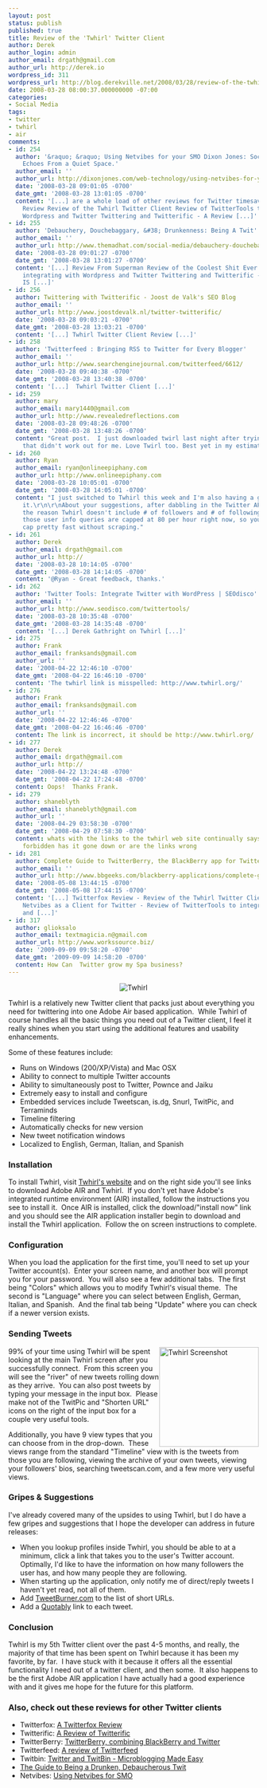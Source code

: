 ```yaml
---
layout: post
status: publish
published: true
title: Review of the 'Twhirl' Twitter Client
author: Derek
author_login: admin
author_email: drgath@gmail.com
author_url: http://derek.io
wordpress_id: 311
wordpress_url: http://blog.derekville.net/2008/03/28/review-of-the-twhirl-twitter-client/
date: 2008-03-28 08:00:37.000000000 -07:00
categories:
- Social Media
tags:
- twitter
- twhirl
- air
comments:
- id: 254
  author: '&raquo; &raquo; Using Netvibes for your SMO Dixon Jones: Social Networking.
    Echoes From a Quiet Space.'
  author_email: ''
  author_url: http://dixonjones.com/web-technology/using-netvibes-for-your-smo/
  date: '2008-03-28 09:01:05 -0700'
  date_gmt: '2008-03-28 13:01:05 -0700'
  content: '[...] are a whole load of other reviews for Twitter timesavers: Twitterfox
    Review Review of the Twhirl Twitter Client Review of TwitterTools to integrate
    Wordpress and Twitter Twittering and Twitterific - A Review [...]'
- id: 255
  author: 'Debauchery, Douchebaggary, &#38; Drunkenness: Being A Twit'
  author_email: ''
  author_url: http://www.themadhat.com/social-media/debauchery-douchebaggary-drunkenness/
  date: '2008-03-28 09:01:27 -0700'
  date_gmt: '2008-03-28 13:01:27 -0700'
  content: '[...] Review From Superman Review of the Coolest Shit Ever TwitterTools
    integrating with Wordpress and Twitter Twittering and Twitterific - Cause Joost
    IS [...]'
- id: 256
  author: Twittering with Twitterific - Joost de Valk's SEO Blog
  author_email: ''
  author_url: http://www.joostdevalk.nl/twitter-twitterific/
  date: '2008-03-28 09:03:21 -0700'
  date_gmt: '2008-03-28 13:03:21 -0700'
  content: '[...] Twhirl Twitter Client Review [...]'
- id: 258
  author: 'Twitterfeed : Bringing RSS to Twitter for Every Blogger'
  author_email: ''
  author_url: http://www.searchenginejournal.com/twitterfeed/6612/
  date: '2008-03-28 09:40:38 -0700'
  date_gmt: '2008-03-28 13:40:38 -0700'
  content: '[...]  Twhirl Twitter Client [...]'
- id: 259
  author: mary
  author_email: mary1440@gmail.com
  author_url: http://www.revealedreflections.com
  date: '2008-03-28 09:48:26 -0700'
  date_gmt: '2008-03-28 13:48:26 -0700'
  content: "Great post.  I just downloaded twirl last night after trying so many others
    that didn't work out for me. Love Twirl too. Best yet in my estimation.\r\n\r\nM"
- id: 260
  author: Ryan
  author_email: ryan@onlineepiphany.com
  author_url: http://www.onlineepiphany.com
  date: '2008-03-28 10:05:01 -0700'
  date_gmt: '2008-03-28 14:05:01 -0700'
  content: "I just switched to Twhirl this week and I'm also having a good time with
    it.\r\n\r\nAbout your suggestions, after dabbling in the Twitter API, I think
    the reason Twhirl doesn't include # of followers and # of following is because
    those user info queries are capped at 80 per hour right now, so you'd hit the
    cap pretty fast without scraping."
- id: 261
  author: Derek
  author_email: drgath@gmail.com
  author_url: http://
  date: '2008-03-28 10:14:05 -0700'
  date_gmt: '2008-03-28 14:14:05 -0700'
  content: '@Ryan - Great feedback, thanks.'
- id: 262
  author: 'Twitter Tools: Integrate Twitter with WordPress | SEOdisco'
  author_email: ''
  author_url: http://www.seodisco.com/twittertools/
  date: '2008-03-28 10:35:48 -0700'
  date_gmt: '2008-03-28 14:35:48 -0700'
  content: '[...] Derek Gathright on Twhirl [...]'
- id: 275
  author: Frank
  author_email: franksands@gmail.com
  author_url: ''
  date: '2008-04-22 12:46:10 -0700'
  date_gmt: '2008-04-22 16:46:10 -0700'
  content: 'The twhirl link is misspelled: http://www.twhirl.org/'
- id: 276
  author: Frank
  author_email: franksands@gmail.com
  author_url: ''
  date: '2008-04-22 12:46:46 -0700'
  date_gmt: '2008-04-22 16:46:46 -0700'
  content: The link is incorrect, it should be http://www.twhirl.org/
- id: 277
  author: Derek
  author_email: drgath@gmail.com
  author_url: http://
  date: '2008-04-22 13:24:48 -0700'
  date_gmt: '2008-04-22 17:24:48 -0700'
  content: Oops!  Thanks Frank.
- id: 279
  author: shaneblyth
  author_email: shaneblyth@gmail.com
  author_url: ''
  date: '2008-04-29 03:58:30 -0700'
  date_gmt: '2008-04-29 07:58:30 -0700'
  content: whats with the links to the twhirl web site continually says access is
    forbidden has it gone down or are the links wrong
- id: 281
  author: Complete Guide to TwitterBerry, the BlackBerry app for Twitter | BB Geeks
  author_email: ''
  author_url: http://www.bbgeeks.com/blackberry-applications/complete-guide-to-twitterberry-the-blackberry-app-for-twitter-88266/
  date: '2008-05-08 13:44:15 -0700'
  date_gmt: '2008-05-08 17:44:15 -0700'
  content: '[...] Twitterfox Review - Review of the Twhirl Twitter Client - Using
    Netvibes as a Client for Twitter - Review of TwitterTools to integrate Wordpress
    and [...]'
- id: 317
  author: glioksalo
  author_email: textmagicia.n@gmail.com
  author_url: http://www.workssource.biz/
  date: '2009-09-09 09:58:20 -0700'
  date_gmt: '2009-09-09 14:58:20 -0700'
  content: How Can  Twitter grow my Spa business?
---
```


<p style="text-align: center"><img src="http://blog.derekville.net/wp-content/uploads/2008/03/twhirl.gif" alt="Twhirl" /></p>
Twhirl is a relatively new Twitter client that packs just about everything you need for twittering into one Adobe Air based application.  While Twhirl of course handles all the basic things you need out of a Twitter client, I feel it really shines when you start using the additional features and usability enhancements.

Some of these features include:
<ul>
	<li>Runs on Windows (200/XP/Vista) and Mac OSX</li>
	<li>Ability to connect to multiple Twitter accounts</li>
	<li>Ability to simultaneously post to Twitter, Pownce and Jaiku</li>
	<li>Extremely easy to install and configure</li>
	<li>Embedded services include Tweetscan, is.dg, Snurl, TwitPic, and Terraminds</li>
	<li>Timeline filtering</li>
	<li>Automatically checks for new version</li>
	<li>New tweet notification windows</li>
	<li>Localized to English, German, Italian, and Spanish</li>
</ul>
<h3>Installation</h3>
To install Twhirl, visit <a href="http://www.twhirl.org" title="twhirl" target="_blank">Twhirl's website</a> and on the right side you'll see links to download Adobe AIR and Twhirl.  If you don't yet have Adobe's integrated runtime environment (AIR) installed, follow the instructions you see to install it.  Once AIR is installed, click the download/"install now" link and you should see the AIR application installer begin to download and install the Twhirl application.  Follow the on screen instructions to complete.
<h3>Configuration</h3>
When you load the application for the first time, you'll need to set up your Twitter account(s).  Enter your screen name, and another box will prompt you for your password.  You will also see a few additional tabs.  The first being "Colors" which allows you to modify Twhirl's visual theme.  The second is "Language" where you can select between English, German, Italian, and Spanish.  And the final tab being "Update" where you can check if a newer version exists.
<h3>Sending Tweets</h3>
<a href="http://blog.derekville.net/wp-content/uploads/2008/03/twhirl-views.png" title="Twhirl Screenshot" style="float: right"><img src="http://blog.derekville.net/wp-content/uploads/2008/03/twhirl-views.png" alt="Twhirl Screenshot" width="200" /></a> 99% of your time using Twhirl will be spent looking at the main Twhirl screen after you successfully connect.  From this screen you will see the "river" of new tweets rolling down as they arrive.  You can also post tweets by typing your message in the input box.  Please make not of the TwitPic and "Shorten URL" icons on the right of the input box for a couple very useful tools.

Additionally, you have 9 view types that you can choose from in the drop-down.  These views range from the standard "Timeline" view with is the tweets from those you are following, viewing the archive of your own tweets, viewing your followers' bios, searching tweetscan.com, and a few more very useful views.
<h3> Gripes &amp; Suggestions</h3>
I've already covered many of the upsides to using Twhirl, but I do have a few gripes and suggestions that I hope the developer can address in future releases:
<ul>
	<li>When you lookup profiles inside Twhirl, you should be able to at a minimum, click a link that takes you to the user's Twitter account.  Optimally, I'd like to have the information on how many followers the user has, and how many people they are following.</li>
	<li>When starting up the application, only notify me of direct/reply tweets I haven't yet read, not all of them.</li>
	<li>Add <a href="TweetBurner.com" title="tweet-burner" target="_blank">TweetBurner.com</a> to the list of short URLs.</li>
	<li>Add a <a href="http://quotably.com/" title="quotably" target="_blank">Quotably</a> link to each tweet.</li>
</ul>
<h3>Conclusion</h3>
Twhirl is my 5th Twitter client over the past 4-5 months, and really, the majority of that time has been spent on Twhirl because it has been my favorite, by far.  I have stuck with it because it offers all the essential functionality I need out of a twitter client, and then some.  It also happens to be the first Adobe AIR application I have actually had a good experience with and it gives me hope for the future for this platform.
<h3>Also, check out these reviews for other Twitter clients</h3>
<ul>
	<li>Twitterfox: <a href="http://www.daverohrer.com/twitterfox-review/">A Twitterfox Review</a></li>
	<li>Twitterific: <a href="http://www.joostdevalk.nl/twitter-twitterific/">A Review of Twitterific</a></li>
	<li>TwitterBerry: <a href="http://www.bbgeeks.com/blackberry-applications/complete-guide-to-twitterberry-the-blackberry-app-for-twitter-88266/">TwitterBerry, combining BlackBerry and Twitter</a></li>
	<li>Twitterfeed: <a href="http://www.searchenginejournal.com/twitterfeed/6612/">A review of Twitterfeed</a></li>
	<li>Twitbin: <a href="http://www.accuracast.com/seo-weekly/twitter-twitbin.php">Twitter and TwitBin - Microblogging Made Easy</a></li>
	<li><a href="http://www.themadhat.com/social-media/debauchery-douchebaggary-drunkenness/">The Guide to Being a Drunken, Debaucherous Twit</a></li>
	<li>Netvibes: <a href="http://dixonjones.com/web-technology/using-netvibes-for-your-smo/">Using Netvibes for SMO</a></li>
</ul>
